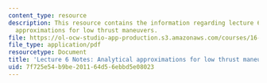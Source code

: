 ```yaml
---
content_type: resource
description: This resource contains the information regarding lecture 6 notes analytical
  approximations for low thrust maneuvers.
file: https://ol-ocw-studio-app-production.s3.amazonaws.com/courses/16-522-space-propulsion-spring-2015/7f725e54b9be201164d56ebbd5e08023_MIT16_522S15_Lecture6.pdf
file_type: application/pdf
resourcetype: Document
title: 'Lecture 6 Notes: Analytical approximations for low thrust maneuvers'
uid: 7f725e54-b9be-2011-64d5-6ebbd5e08023
---
```

